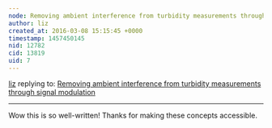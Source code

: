 ```yaml
---
node: Removing ambient interference from turbidity measurements through signal modulation
author: liz
created_at: 2016-03-08 15:15:45 +0000
timestamp: 1457450145
nid: 12782
cid: 13819
uid: 7
---
```




[liz](../profile/liz) replying to: [Removing ambient interference from turbidity measurements through signal modulation](../notes/donblair/03-08-2016/removing-ambient-background-light-from-turbidity-measurements-through-signal-modulation)

----
Wow this is so well-written! Thanks for making these concepts accessible. 